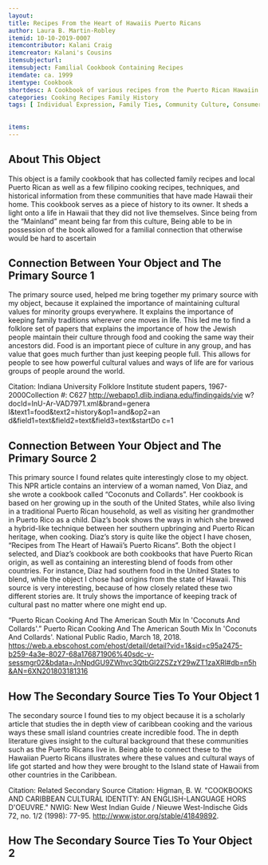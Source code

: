 ```yaml
---
layout:
title: Recipes From the Heart of Hawaiis Puerto Ricans
author: Laura B. Martin-Robley	
itemid: 10-10-2019-0007
itemcontributor: Kalani Craig
itemcreator: Kalani's Cousins
itemsubjecturl: 
itemsubject: Familial Cookbook Containing Recipes
itemdate: ca. 1999
itemtype: Cookbook
shortdesc: A Cookbook of various recipes from the Puerto Rican Hawaiin community.
categories: Cooking Recipes Family History
tags: [ Individual Expression, Family Ties, Community Culture, Consumer Culture, Food, Island cooking Cooking, Puerto Rico Cooking, Hawaiian, Institute of Pacific Relations, Puerto Rican Immigration ]
 
 
items:
---
```


## About This Object 

This object is a family cookbook that has collected family recipes and local Puerto Rican as well as a few filipino cooking recipes, techniques, and historical information from these communities that have made Hawaii their home. This cookbook serves as a piece of history to its owner. It sheds a light onto a life in Hawaii that they did not live themselves. Since being from the “Mainland” meant being far from this culture, Being able to be in possession of the book allowed for a familial connection that otherwise would be hard to ascertain

## Connection Between Your Object and The Primary Source 1

The primary source used, helped me bring together my primary source with my object, because it explained the importance of maintaining cultural values for minority groups everywhere. It explains the importance of keeping family traditions wherever one moves in life. This led me to find a folklore set of papers that explains the importance of how the Jewish people maintain their culture through food and cooking the same way their ancestors did. Food is an important piece of culture in any group, and has value that goes much further than just keeping people full. This allows for people to see how powerful cultural values and ways of life are for various groups of people around the world.

Citation: Indiana University Folklore Institute student papers, 1967-2000Collection #: C627 http://webapp1.dlib.indiana.edu/findingaids/vie w?docId=InU-Ar-VAD7971.xml&brand=genera l&text1=food&text2=history&op1=and&op2=an d&field1=text&field2=text&field3=text&startDo c=1

## Connection Between Your Object and The Primary Source 2

This primary source I found relates quite interestingly close to my object. This NPR article contains an interview of a woman named, Von Diaz, and she wrote a cookbook called “Coconuts and Collards”. Her cookbook is based on her growing up in the south of the United States, while also living in a traditional Puerto Rican household, as well as visiting her grandmother in Puerto Rico as a child. Diaz’s book shows the ways in which she brewed a hybrid-like technique between her southern upbringing and Puerto Rican heritage, when cooking. Diaz’s story is quite like the object I have chosen, “Recipes from The Heart of Hawaii’s Puerto Ricans”. Both the object I selected, and Diaz’s cookbook are both cookbooks that have Puerto Rican origin, as well as containing an interesting blend of foods from other countries. For instance, Diaz had southern food in the United States to blend, while the object I chose had origins from the state of Hawaii. This source is very interesting, because of how closely related these two different stories are. It truly shows the importance of keeping track of cultural past no matter where one might end up.

“Puerto Rican Cooking And The American South Mix In 'Coconuts And Collards'.” Puerto Rican Cooking And The American South Mix In 'Coconuts And Collards'. National Public Radio, March 18, 2018. https://web.a.ebscohost.com/ehost/detail/detail?vid=1&sid=c95a2475-b259-4a3e-8027-68a176871906%40sdc-v-sessmgr02&bdata=JnNpdGU9ZWhvc3QtbGl2ZSZzY29wZT1zaXRl#db=n5h&AN=6XN201803181316

 ## How The Secondary Source Ties To Your Object 1

The secondary source I found ties to my object because it is a scholarly article that studies the in depth view of caribbean cooking and the various ways these small island countries create incredible food. The in depth literature gives insight to the cultural background that these communities such as the Puerto Ricans live in. Being able to connect these to the Hawaiian Puerto Ricans illustrates where these values and cultural ways of life got started and how they were brought to the Island state of Hawaii from other countries in the Caribbean.

Citation: Related Secondary Source Citation:
Higman, B. W. "COOKBOOKS AND CARIBBEAN CULTURAL IDENTITY: AN ENGLISH-LANGUAGE HORS D'OEUVRE." NWIG: New West Indian Guide / Nieuwe West-Indische Gids 72, no. 1/2 (1998): 77-95. http://www.jstor.org/stable/41849892.

## How The Secondary Source Ties To Your Object 2




  






